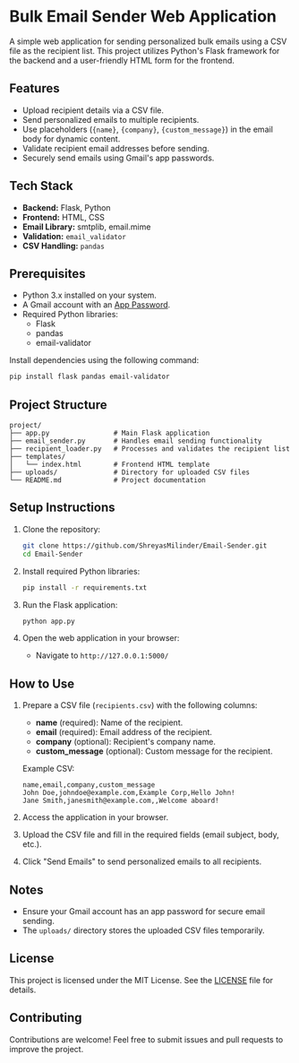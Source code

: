 
# Bulk Email Sender Web Application

A simple web application for sending personalized bulk emails using a CSV file as the recipient list. This project utilizes Python's Flask framework for the backend and a user-friendly HTML form for the frontend.

## Features

- Upload recipient details via a CSV file.
- Send personalized emails to multiple recipients.
- Use placeholders (`{name}`, `{company}`, `{custom_message}`) in the email body for dynamic content.
- Validate recipient email addresses before sending.
- Securely send emails using Gmail's app passwords.

## Tech Stack

- **Backend:** Flask, Python
- **Frontend:** HTML, CSS
- **Email Library:** smtplib, email.mime
- **Validation:** `email_validator`
- **CSV Handling:** `pandas`

## Prerequisites

- Python 3.x installed on your system.
- A Gmail account with an [App Password](https://support.google.com/accounts/answer/185833?hl=en).
- Required Python libraries:
  - Flask
  - pandas
  - email-validator

Install dependencies using the following command:

```bash
pip install flask pandas email-validator
```

## Project Structure

```
project/
├── app.py                # Main Flask application
├── email_sender.py       # Handles email sending functionality
├── recipient_loader.py   # Processes and validates the recipient list
├── templates/
│   └── index.html        # Frontend HTML template
├── uploads/              # Directory for uploaded CSV files
└── README.md             # Project documentation
```

## Setup Instructions

1. Clone the repository:
   ```bash
   git clone https://github.com/ShreyasMilinder/Email-Sender.git
   cd Email-Sender
   ```

2. Install required Python libraries:
   ```bash
   pip install -r requirements.txt
   ```

3. Run the Flask application:
   ```bash
   python app.py
   ```

4. Open the web application in your browser:
   - Navigate to `http://127.0.0.1:5000/`

## How to Use

1. Prepare a CSV file (`recipients.csv`) with the following columns:
   - **name** (required): Name of the recipient.
   - **email** (required): Email address of the recipient.
   - **company** (optional): Recipient's company name.
   - **custom_message** (optional): Custom message for the recipient.

   Example CSV:

   ```csv
   name,email,company,custom_message
   John Doe,johndoe@example.com,Example Corp,Hello John!
   Jane Smith,janesmith@example.com,,Welcome aboard!
   ```

2. Access the application in your browser.
3. Upload the CSV file and fill in the required fields (email subject, body, etc.).
4. Click "Send Emails" to send personalized emails to all recipients.

## Notes

- Ensure your Gmail account has an app password for secure email sending.
- The `uploads/` directory stores the uploaded CSV files temporarily.

## License

This project is licensed under the MIT License. See the [LICENSE](LICENSE) file for details.

## Contributing

Contributions are welcome! Feel free to submit issues and pull requests to improve the project.
